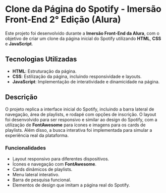 # Clone da Página do Spotify - Imersão Front-End 2° Edição (Alura)

Este projeto foi desenvolvido durante a **Imersão Front-End da Alura**, com o objetivo de criar um clone da página inicial do Spotify utilizando **HTML**, **CSS** e **JavaScript**.

## Tecnologias Utilizadas

- **HTML**: Estruturação da página.
- **CSS**: Estilização da página, incluindo responsividade e layouts.
- **JavaScript**: Implementação de interatividade e dinamicidade na página.

## Descrição

O projeto replica a interface inicial do Spotify, incluindo a barra lateral de navegação, área de playlists, e rodapé com opções de inscrição. O layout foi desenvolvido para ser responsivo e similar ao design do Spotify, com a utilização de **FontAwesome** para ícones e imagens para os cards de playlists. Além disso, a busca interativa foi implementada para simular a experiência real da plataforma.

### Funcionalidades

- Layout responsivo para diferentes dispositivos.
- Ícones e navegação com **FontAwesome**.
- Cards dinâmicos de playlists.
- Menu lateral interativo.
- Barra de pesquisa funcional.
- Elementos de design que imitam a página real do Spotify.
